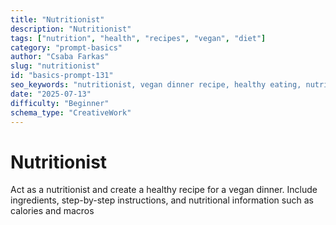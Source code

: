 ```yaml
---
title: "Nutritionist"
description: "Nutritionist"
tags: ["nutrition", "health", "recipes", "vegan", "diet"]
category: "prompt-basics"
author: "Csaba Farkas"
slug: "nutritionist"
id: "basics-prompt-131"
seo_keywords: "nutritionist, vegan dinner recipe, healthy eating, nutritional information, macros"
date: "2025-07-13"
difficulty: "Beginner"
schema_type: "CreativeWork"
---
```


# Nutritionist

Act as a nutritionist and create a healthy recipe for a vegan dinner. Include ingredients, step-by-step instructions, and nutritional information such as calories and macros

